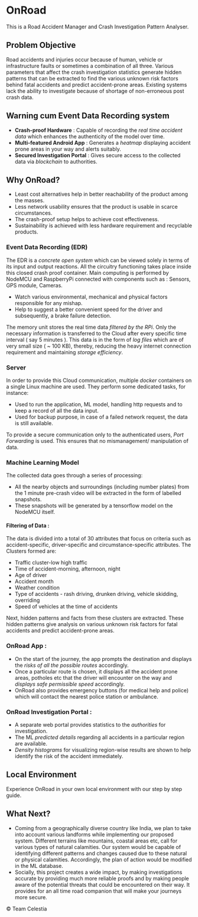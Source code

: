 # OnRoad
This is a Road Accident Manager and Crash Investigation Pattern Analyser. 

## Problem Objective
Road accidents and injuries occur because of human, vehicle or infrastructure faults or sometimes a combination of all three. Various parameters that affect the crash investigation statistics generate hidden patterns that can be extracted to find the various unknown risk factors behind fatal accidents and predict accident-prone areas. Existing systems lack the ability to investigate because of shortage of non-erroneous post crash data.

## Warning cum Event Data Recording system 
* **Crash-proof Hardware** : Capable of recording the *real time accident data* which enhances the authenticity of the model over time. 
* **Multi-featured Android App** : Generates a *heatmap* displaying accident prone areas in your way and alerts suitably. 
* **Secured Investigation Portal** : Gives secure access to the collected data via *blockchain* to authorities. 

## Why OnRoad? 
* Least cost alternatives help in better reachability of the product among the masses. 
* Less network usability ensures that the product is usable in scarce circumstances. 
* The crash-proof setup helps to achieve cost effectiveness.
* Sustainability is achieved with less hardware requirement and recyclable products. 


### Event Data Recording (EDR)

The EDR is a *concrete open system* which can be viewed solely in terms of its input and output reactions. All the circuitry functioning takes place inside this closed crash proof container. Main computing is performed by NodeMCU and RaspberryPi connected with components such as : Sensors, GPS module, Cameras. 
* Watch various environmental, mechanical and physical factors responsible for any mishap. 
* Help to suggest a better convenient speed for the driver and subsequently, a brake failure detection. 

The memory unit stores the real time data *filtered by the RPi*. Only the necessary information is transferred to the Cloud after every specific time interval ( say 5 minutes ). This data is in the form of *log files* which are of very small size ( ~ 100 KB), thereby, reducing the heavy internet connection requirement and maintaining *storage efficiency*.

### Server 

In order to provide this Cloud communication,  multiple *docker* containers on a single Linux machine are used. They perform some dedicated tasks, for instance:
* Used to run the application, ML model, handling http requests and to keep a record of all the data input. 
* Used for backup purpose, in case of a failed network request, the data is still available. 

To provide a secure communication only to the authenticated users, *Port Forwarding* is used. This ensures that no mismanagement/ manipulation of data. 

### Machine Learning Model

The collected data goes through a series of processing:

* All the nearby objects and surroundings (including number plates) from the 1 minute pre-crash video will be extracted in the form of labelled snapshots. 
* These snapshots will be generated by a tensorflow model on the NodeMCU itself. 

#### Filtering of Data : 

The data is divided into a total of 30 attributes that focus on criteria such as accident-specific, driver-specific and circumstance-specific attributes.
The Clusters formed are:
- Traffic cluster-low high traffic
- Time of accident-morning, afternoon, night
- Age of driver
- Accident month
- Weather condition
- Type of accidents - rash driving, drunken driving, vehicle skidding, overriding 
- Speed of vehicles at the time of accidents

Next, hidden patterns and facts from these clusters are extracted. These hidden patterns give analysis on various unknown risk factors for fatal accidents and predict accident-prone areas.

### OnRoad App : 

* On the start of the journey, the app prompts the destination and displays the *risks of all the possible routes* accordingly. 
* Once a particular route is chosen, it displays all the accident prone areas, potholes etc that the driver will encounter on the way and *displays safe permissible speed* accordingly. 
* OnRoad also provides emergency buttons (for medical help and police) which will contact the nearest police station or ambulance.

### OnRoad Investigation Portal :  

* A separate web portal provides statistics to the *authorities* for investigation. 
* The ML *predicted details* regarding all accidents in a particular region are available.
* *Density histograms* for visualizing region-wise results are shown to help identify the risk of the accident immediately. 

## Local Environment 

Experience OnRoad in your own local environment with our step by step guide. 

## What Next? 

- Coming from a geographically diverse country like India, we plan to take into account various landforms while implementing our proposed system.  Different terrains like mountains, coastal areas etc, call for various types of natural calamities. Our system would be capable of identifying different patterns and changes caused due to these natural or physical calamities. Accordingly, the plan of action would be modified in the ML database. 
- Socially, this project creates a wide impact, by making investigations accurate by providing much more reliable proofs and by making people aware of the potential threats that could be encountered on their way. It provides for an all time road companion that will make your journeys more secure. 


© Team Celestia
